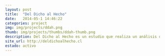 ```yaml
---
layout: post
title:  "Del Dicho al Hecho"
date:   2014-05-1 14:46:22
categories: project
img: img/projects/ddah.png
thumb: img/projects/thumbs/ddah-thumb.png
description: Del Dicho al Hecho es un estudio que realiza un análisis detallado de las promesas establecidas por el Gobierno y una revisión del estado de cumplimiento legislativo y administrativo de éstas. Conscientes de las dificultades que tenemos los ciudadanos de ejercer nuestro derecho a exigir rendición de cuentas, nuestro estudio pretende empoderar a las personas y contribuir a la reducción de las brechas de información que hoy dificultan una fiscalización efectiva de nuestros representantes.
site_url: http://deldichoalhecho.cl
estado: activo
---
```

